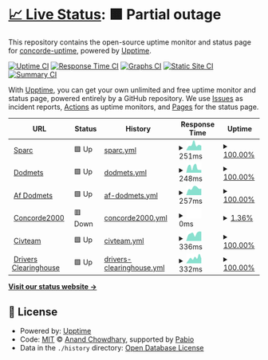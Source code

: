 # [📈 Live Status](https://concorde-uptime.github.io/uptime-monitor): <!--live status--> **🟧 Partial outage**

This repository contains the open-source uptime monitor and status page for [concorde-uptime](https://concorde-uptime.github.io/uptime-monitor), powered by [Upptime](https://github.com/upptime/upptime).

[![Uptime CI](https://github.com/concorde-uptime/uptime-monitor/workflows/Uptime%20CI/badge.svg)](https://github.com/concorde-uptime/uptime-monitor/actions?query=workflow%3A%22Uptime+CI%22)
[![Response Time CI](https://github.com/concorde-uptime/uptime-monitor/workflows/Response%20Time%20CI/badge.svg)](https://github.com/concorde-uptime/uptime-monitor/actions?query=workflow%3A%22Response+Time+CI%22)
[![Graphs CI](https://github.com/concorde-uptime/uptime-monitor/workflows/Graphs%20CI/badge.svg)](https://github.com/concorde-uptime/uptime-monitor/actions?query=workflow%3A%22Graphs+CI%22)
[![Static Site CI](https://github.com/concorde-uptime/uptime-monitor/workflows/Static%20Site%20CI/badge.svg)](https://github.com/concorde-uptime/uptime-monitor/actions?query=workflow%3A%22Static+Site+CI%22)
[![Summary CI](https://github.com/concorde-uptime/uptime-monitor/workflows/Summary%20CI/badge.svg)](https://github.com/concorde-uptime/uptime-monitor/actions?query=workflow%3A%22Summary+CI%22)

With [Upptime](https://upptime.js.org), you can get your own unlimited and free uptime monitor and status page, powered entirely by a GitHub repository. We use [Issues](https://github.com/concorde-uptime/uptime-monitor/issues) as incident reports, [Actions](https://github.com/concorde-uptime/uptime-monitor/actions) as uptime monitors, and [Pages](https://concorde-uptime.github.io/uptime-monitor) for the status page.

<!--start: status pages-->
<!-- This summary is generated by Upptime (https://github.com/upptime/upptime) -->
<!-- Do not edit this manually, your changes will be overwritten -->
<!-- prettier-ignore -->
| URL | Status | History | Response Time | Uptime |
| --- | ------ | ------- | ------------- | ------ |
| <img alt="" src="https://icons.duckduckgo.com/ip3/sparc.concorde2000.com.ico" height="13"> [Sparc](https://sparc.concorde2000.com) | 🟩 Up | [sparc.yml](https://github.com/concorde-uptime/uptime-monitor/commits/HEAD/history/sparc.yml) | <details><summary><img alt="Response time graph" src="./graphs/sparc/response-time-week.png" height="20"> 251ms</summary><br><a href="https://concorde-uptime.github.io/uptime-monitor/history/sparc"><img alt="Response time 251" src="https://img.shields.io/endpoint?url=https%3A%2F%2Fraw.githubusercontent.com%2Fconcorde-uptime%2Fuptime-monitor%2FHEAD%2Fapi%2Fsparc%2Fresponse-time.json"></a><br><a href="https://concorde-uptime.github.io/uptime-monitor/history/sparc"><img alt="24-hour response time 251" src="https://img.shields.io/endpoint?url=https%3A%2F%2Fraw.githubusercontent.com%2Fconcorde-uptime%2Fuptime-monitor%2FHEAD%2Fapi%2Fsparc%2Fresponse-time-day.json"></a><br><a href="https://concorde-uptime.github.io/uptime-monitor/history/sparc"><img alt="7-day response time 251" src="https://img.shields.io/endpoint?url=https%3A%2F%2Fraw.githubusercontent.com%2Fconcorde-uptime%2Fuptime-monitor%2FHEAD%2Fapi%2Fsparc%2Fresponse-time-week.json"></a><br><a href="https://concorde-uptime.github.io/uptime-monitor/history/sparc"><img alt="30-day response time 251" src="https://img.shields.io/endpoint?url=https%3A%2F%2Fraw.githubusercontent.com%2Fconcorde-uptime%2Fuptime-monitor%2FHEAD%2Fapi%2Fsparc%2Fresponse-time-month.json"></a><br><a href="https://concorde-uptime.github.io/uptime-monitor/history/sparc"><img alt="1-year response time 251" src="https://img.shields.io/endpoint?url=https%3A%2F%2Fraw.githubusercontent.com%2Fconcorde-uptime%2Fuptime-monitor%2FHEAD%2Fapi%2Fsparc%2Fresponse-time-year.json"></a></details> | <details><summary><a href="https://concorde-uptime.github.io/uptime-monitor/history/sparc">100.00%</a></summary><a href="https://concorde-uptime.github.io/uptime-monitor/history/sparc"><img alt="All-time uptime 100.00%" src="https://img.shields.io/endpoint?url=https%3A%2F%2Fraw.githubusercontent.com%2Fconcorde-uptime%2Fuptime-monitor%2FHEAD%2Fapi%2Fsparc%2Fuptime.json"></a><br><a href="https://concorde-uptime.github.io/uptime-monitor/history/sparc"><img alt="24-hour uptime 100.00%" src="https://img.shields.io/endpoint?url=https%3A%2F%2Fraw.githubusercontent.com%2Fconcorde-uptime%2Fuptime-monitor%2FHEAD%2Fapi%2Fsparc%2Fuptime-day.json"></a><br><a href="https://concorde-uptime.github.io/uptime-monitor/history/sparc"><img alt="7-day uptime 100.00%" src="https://img.shields.io/endpoint?url=https%3A%2F%2Fraw.githubusercontent.com%2Fconcorde-uptime%2Fuptime-monitor%2FHEAD%2Fapi%2Fsparc%2Fuptime-week.json"></a><br><a href="https://concorde-uptime.github.io/uptime-monitor/history/sparc"><img alt="30-day uptime 100.00%" src="https://img.shields.io/endpoint?url=https%3A%2F%2Fraw.githubusercontent.com%2Fconcorde-uptime%2Fuptime-monitor%2FHEAD%2Fapi%2Fsparc%2Fuptime-month.json"></a><br><a href="https://concorde-uptime.github.io/uptime-monitor/history/sparc"><img alt="1-year uptime 100.00%" src="https://img.shields.io/endpoint?url=https%3A%2F%2Fraw.githubusercontent.com%2Fconcorde-uptime%2Fuptime-monitor%2FHEAD%2Fapi%2Fsparc%2Fuptime-year.json"></a></details>
| <img alt="" src="https://icons.duckduckgo.com/ip3/dodmets.com.ico" height="13"> [Dodmets](https://dodmets.com) | 🟩 Up | [dodmets.yml](https://github.com/concorde-uptime/uptime-monitor/commits/HEAD/history/dodmets.yml) | <details><summary><img alt="Response time graph" src="./graphs/dodmets/response-time-week.png" height="20"> 248ms</summary><br><a href="https://concorde-uptime.github.io/uptime-monitor/history/dodmets"><img alt="Response time 248" src="https://img.shields.io/endpoint?url=https%3A%2F%2Fraw.githubusercontent.com%2Fconcorde-uptime%2Fuptime-monitor%2FHEAD%2Fapi%2Fdodmets%2Fresponse-time.json"></a><br><a href="https://concorde-uptime.github.io/uptime-monitor/history/dodmets"><img alt="24-hour response time 248" src="https://img.shields.io/endpoint?url=https%3A%2F%2Fraw.githubusercontent.com%2Fconcorde-uptime%2Fuptime-monitor%2FHEAD%2Fapi%2Fdodmets%2Fresponse-time-day.json"></a><br><a href="https://concorde-uptime.github.io/uptime-monitor/history/dodmets"><img alt="7-day response time 248" src="https://img.shields.io/endpoint?url=https%3A%2F%2Fraw.githubusercontent.com%2Fconcorde-uptime%2Fuptime-monitor%2FHEAD%2Fapi%2Fdodmets%2Fresponse-time-week.json"></a><br><a href="https://concorde-uptime.github.io/uptime-monitor/history/dodmets"><img alt="30-day response time 248" src="https://img.shields.io/endpoint?url=https%3A%2F%2Fraw.githubusercontent.com%2Fconcorde-uptime%2Fuptime-monitor%2FHEAD%2Fapi%2Fdodmets%2Fresponse-time-month.json"></a><br><a href="https://concorde-uptime.github.io/uptime-monitor/history/dodmets"><img alt="1-year response time 248" src="https://img.shields.io/endpoint?url=https%3A%2F%2Fraw.githubusercontent.com%2Fconcorde-uptime%2Fuptime-monitor%2FHEAD%2Fapi%2Fdodmets%2Fresponse-time-year.json"></a></details> | <details><summary><a href="https://concorde-uptime.github.io/uptime-monitor/history/dodmets">100.00%</a></summary><a href="https://concorde-uptime.github.io/uptime-monitor/history/dodmets"><img alt="All-time uptime 100.00%" src="https://img.shields.io/endpoint?url=https%3A%2F%2Fraw.githubusercontent.com%2Fconcorde-uptime%2Fuptime-monitor%2FHEAD%2Fapi%2Fdodmets%2Fuptime.json"></a><br><a href="https://concorde-uptime.github.io/uptime-monitor/history/dodmets"><img alt="24-hour uptime 100.00%" src="https://img.shields.io/endpoint?url=https%3A%2F%2Fraw.githubusercontent.com%2Fconcorde-uptime%2Fuptime-monitor%2FHEAD%2Fapi%2Fdodmets%2Fuptime-day.json"></a><br><a href="https://concorde-uptime.github.io/uptime-monitor/history/dodmets"><img alt="7-day uptime 100.00%" src="https://img.shields.io/endpoint?url=https%3A%2F%2Fraw.githubusercontent.com%2Fconcorde-uptime%2Fuptime-monitor%2FHEAD%2Fapi%2Fdodmets%2Fuptime-week.json"></a><br><a href="https://concorde-uptime.github.io/uptime-monitor/history/dodmets"><img alt="30-day uptime 100.00%" src="https://img.shields.io/endpoint?url=https%3A%2F%2Fraw.githubusercontent.com%2Fconcorde-uptime%2Fuptime-monitor%2FHEAD%2Fapi%2Fdodmets%2Fuptime-month.json"></a><br><a href="https://concorde-uptime.github.io/uptime-monitor/history/dodmets"><img alt="1-year uptime 100.00%" src="https://img.shields.io/endpoint?url=https%3A%2F%2Fraw.githubusercontent.com%2Fconcorde-uptime%2Fuptime-monitor%2FHEAD%2Fapi%2Fdodmets%2Fuptime-year.json"></a></details>
| <img alt="" src="https://icons.duckduckgo.com/ip3/af.dodmets.com.ico" height="13"> [Af Dodmets](https://af.dodmets.com) | 🟩 Up | [af-dodmets.yml](https://github.com/concorde-uptime/uptime-monitor/commits/HEAD/history/af-dodmets.yml) | <details><summary><img alt="Response time graph" src="./graphs/af-dodmets/response-time-week.png" height="20"> 257ms</summary><br><a href="https://concorde-uptime.github.io/uptime-monitor/history/af-dodmets"><img alt="Response time 257" src="https://img.shields.io/endpoint?url=https%3A%2F%2Fraw.githubusercontent.com%2Fconcorde-uptime%2Fuptime-monitor%2FHEAD%2Fapi%2Faf-dodmets%2Fresponse-time.json"></a><br><a href="https://concorde-uptime.github.io/uptime-monitor/history/af-dodmets"><img alt="24-hour response time 257" src="https://img.shields.io/endpoint?url=https%3A%2F%2Fraw.githubusercontent.com%2Fconcorde-uptime%2Fuptime-monitor%2FHEAD%2Fapi%2Faf-dodmets%2Fresponse-time-day.json"></a><br><a href="https://concorde-uptime.github.io/uptime-monitor/history/af-dodmets"><img alt="7-day response time 257" src="https://img.shields.io/endpoint?url=https%3A%2F%2Fraw.githubusercontent.com%2Fconcorde-uptime%2Fuptime-monitor%2FHEAD%2Fapi%2Faf-dodmets%2Fresponse-time-week.json"></a><br><a href="https://concorde-uptime.github.io/uptime-monitor/history/af-dodmets"><img alt="30-day response time 257" src="https://img.shields.io/endpoint?url=https%3A%2F%2Fraw.githubusercontent.com%2Fconcorde-uptime%2Fuptime-monitor%2FHEAD%2Fapi%2Faf-dodmets%2Fresponse-time-month.json"></a><br><a href="https://concorde-uptime.github.io/uptime-monitor/history/af-dodmets"><img alt="1-year response time 257" src="https://img.shields.io/endpoint?url=https%3A%2F%2Fraw.githubusercontent.com%2Fconcorde-uptime%2Fuptime-monitor%2FHEAD%2Fapi%2Faf-dodmets%2Fresponse-time-year.json"></a></details> | <details><summary><a href="https://concorde-uptime.github.io/uptime-monitor/history/af-dodmets">100.00%</a></summary><a href="https://concorde-uptime.github.io/uptime-monitor/history/af-dodmets"><img alt="All-time uptime 100.00%" src="https://img.shields.io/endpoint?url=https%3A%2F%2Fraw.githubusercontent.com%2Fconcorde-uptime%2Fuptime-monitor%2FHEAD%2Fapi%2Faf-dodmets%2Fuptime.json"></a><br><a href="https://concorde-uptime.github.io/uptime-monitor/history/af-dodmets"><img alt="24-hour uptime 100.00%" src="https://img.shields.io/endpoint?url=https%3A%2F%2Fraw.githubusercontent.com%2Fconcorde-uptime%2Fuptime-monitor%2FHEAD%2Fapi%2Faf-dodmets%2Fuptime-day.json"></a><br><a href="https://concorde-uptime.github.io/uptime-monitor/history/af-dodmets"><img alt="7-day uptime 100.00%" src="https://img.shields.io/endpoint?url=https%3A%2F%2Fraw.githubusercontent.com%2Fconcorde-uptime%2Fuptime-monitor%2FHEAD%2Fapi%2Faf-dodmets%2Fuptime-week.json"></a><br><a href="https://concorde-uptime.github.io/uptime-monitor/history/af-dodmets"><img alt="30-day uptime 100.00%" src="https://img.shields.io/endpoint?url=https%3A%2F%2Fraw.githubusercontent.com%2Fconcorde-uptime%2Fuptime-monitor%2FHEAD%2Fapi%2Faf-dodmets%2Fuptime-month.json"></a><br><a href="https://concorde-uptime.github.io/uptime-monitor/history/af-dodmets"><img alt="1-year uptime 100.00%" src="https://img.shields.io/endpoint?url=https%3A%2F%2Fraw.githubusercontent.com%2Fconcorde-uptime%2Fuptime-monitor%2FHEAD%2Fapi%2Faf-dodmets%2Fuptime-year.json"></a></details>
| <img alt="" src="https://icons.duckduckgo.com/ip3/concorde2000.com.ico" height="13"> [Concorde2000](https://concorde2000.com) | 🟥 Down | [concorde2000.yml](https://github.com/concorde-uptime/uptime-monitor/commits/HEAD/history/concorde2000.yml) | <details><summary><img alt="Response time graph" src="./graphs/concorde2000/response-time-week.png" height="20"> 0ms</summary><br><a href="https://concorde-uptime.github.io/uptime-monitor/history/concorde2000"><img alt="Response time 0" src="https://img.shields.io/endpoint?url=https%3A%2F%2Fraw.githubusercontent.com%2Fconcorde-uptime%2Fuptime-monitor%2FHEAD%2Fapi%2Fconcorde2000%2Fresponse-time.json"></a><br><a href="https://concorde-uptime.github.io/uptime-monitor/history/concorde2000"><img alt="24-hour response time 0" src="https://img.shields.io/endpoint?url=https%3A%2F%2Fraw.githubusercontent.com%2Fconcorde-uptime%2Fuptime-monitor%2FHEAD%2Fapi%2Fconcorde2000%2Fresponse-time-day.json"></a><br><a href="https://concorde-uptime.github.io/uptime-monitor/history/concorde2000"><img alt="7-day response time 0" src="https://img.shields.io/endpoint?url=https%3A%2F%2Fraw.githubusercontent.com%2Fconcorde-uptime%2Fuptime-monitor%2FHEAD%2Fapi%2Fconcorde2000%2Fresponse-time-week.json"></a><br><a href="https://concorde-uptime.github.io/uptime-monitor/history/concorde2000"><img alt="30-day response time 0" src="https://img.shields.io/endpoint?url=https%3A%2F%2Fraw.githubusercontent.com%2Fconcorde-uptime%2Fuptime-monitor%2FHEAD%2Fapi%2Fconcorde2000%2Fresponse-time-month.json"></a><br><a href="https://concorde-uptime.github.io/uptime-monitor/history/concorde2000"><img alt="1-year response time 0" src="https://img.shields.io/endpoint?url=https%3A%2F%2Fraw.githubusercontent.com%2Fconcorde-uptime%2Fuptime-monitor%2FHEAD%2Fapi%2Fconcorde2000%2Fresponse-time-year.json"></a></details> | <details><summary><a href="https://concorde-uptime.github.io/uptime-monitor/history/concorde2000">1.36%</a></summary><a href="https://concorde-uptime.github.io/uptime-monitor/history/concorde2000"><img alt="All-time uptime 1.36%" src="https://img.shields.io/endpoint?url=https%3A%2F%2Fraw.githubusercontent.com%2Fconcorde-uptime%2Fuptime-monitor%2FHEAD%2Fapi%2Fconcorde2000%2Fuptime.json"></a><br><a href="https://concorde-uptime.github.io/uptime-monitor/history/concorde2000"><img alt="24-hour uptime 1.36%" src="https://img.shields.io/endpoint?url=https%3A%2F%2Fraw.githubusercontent.com%2Fconcorde-uptime%2Fuptime-monitor%2FHEAD%2Fapi%2Fconcorde2000%2Fuptime-day.json"></a><br><a href="https://concorde-uptime.github.io/uptime-monitor/history/concorde2000"><img alt="7-day uptime 1.36%" src="https://img.shields.io/endpoint?url=https%3A%2F%2Fraw.githubusercontent.com%2Fconcorde-uptime%2Fuptime-monitor%2FHEAD%2Fapi%2Fconcorde2000%2Fuptime-week.json"></a><br><a href="https://concorde-uptime.github.io/uptime-monitor/history/concorde2000"><img alt="30-day uptime 1.36%" src="https://img.shields.io/endpoint?url=https%3A%2F%2Fraw.githubusercontent.com%2Fconcorde-uptime%2Fuptime-monitor%2FHEAD%2Fapi%2Fconcorde2000%2Fuptime-month.json"></a><br><a href="https://concorde-uptime.github.io/uptime-monitor/history/concorde2000"><img alt="1-year uptime 1.36%" src="https://img.shields.io/endpoint?url=https%3A%2F%2Fraw.githubusercontent.com%2Fconcorde-uptime%2Fuptime-monitor%2FHEAD%2Fapi%2Fconcorde2000%2Fuptime-year.json"></a></details>
| <img alt="" src="https://icons.duckduckgo.com/ip3/civteam.com.ico" height="13"> [Civteam](https://civteam.com) | 🟩 Up | [civteam.yml](https://github.com/concorde-uptime/uptime-monitor/commits/HEAD/history/civteam.yml) | <details><summary><img alt="Response time graph" src="./graphs/civteam/response-time-week.png" height="20"> 336ms</summary><br><a href="https://concorde-uptime.github.io/uptime-monitor/history/civteam"><img alt="Response time 336" src="https://img.shields.io/endpoint?url=https%3A%2F%2Fraw.githubusercontent.com%2Fconcorde-uptime%2Fuptime-monitor%2FHEAD%2Fapi%2Fcivteam%2Fresponse-time.json"></a><br><a href="https://concorde-uptime.github.io/uptime-monitor/history/civteam"><img alt="24-hour response time 336" src="https://img.shields.io/endpoint?url=https%3A%2F%2Fraw.githubusercontent.com%2Fconcorde-uptime%2Fuptime-monitor%2FHEAD%2Fapi%2Fcivteam%2Fresponse-time-day.json"></a><br><a href="https://concorde-uptime.github.io/uptime-monitor/history/civteam"><img alt="7-day response time 336" src="https://img.shields.io/endpoint?url=https%3A%2F%2Fraw.githubusercontent.com%2Fconcorde-uptime%2Fuptime-monitor%2FHEAD%2Fapi%2Fcivteam%2Fresponse-time-week.json"></a><br><a href="https://concorde-uptime.github.io/uptime-monitor/history/civteam"><img alt="30-day response time 336" src="https://img.shields.io/endpoint?url=https%3A%2F%2Fraw.githubusercontent.com%2Fconcorde-uptime%2Fuptime-monitor%2FHEAD%2Fapi%2Fcivteam%2Fresponse-time-month.json"></a><br><a href="https://concorde-uptime.github.io/uptime-monitor/history/civteam"><img alt="1-year response time 336" src="https://img.shields.io/endpoint?url=https%3A%2F%2Fraw.githubusercontent.com%2Fconcorde-uptime%2Fuptime-monitor%2FHEAD%2Fapi%2Fcivteam%2Fresponse-time-year.json"></a></details> | <details><summary><a href="https://concorde-uptime.github.io/uptime-monitor/history/civteam">100.00%</a></summary><a href="https://concorde-uptime.github.io/uptime-monitor/history/civteam"><img alt="All-time uptime 100.00%" src="https://img.shields.io/endpoint?url=https%3A%2F%2Fraw.githubusercontent.com%2Fconcorde-uptime%2Fuptime-monitor%2FHEAD%2Fapi%2Fcivteam%2Fuptime.json"></a><br><a href="https://concorde-uptime.github.io/uptime-monitor/history/civteam"><img alt="24-hour uptime 100.00%" src="https://img.shields.io/endpoint?url=https%3A%2F%2Fraw.githubusercontent.com%2Fconcorde-uptime%2Fuptime-monitor%2FHEAD%2Fapi%2Fcivteam%2Fuptime-day.json"></a><br><a href="https://concorde-uptime.github.io/uptime-monitor/history/civteam"><img alt="7-day uptime 100.00%" src="https://img.shields.io/endpoint?url=https%3A%2F%2Fraw.githubusercontent.com%2Fconcorde-uptime%2Fuptime-monitor%2FHEAD%2Fapi%2Fcivteam%2Fuptime-week.json"></a><br><a href="https://concorde-uptime.github.io/uptime-monitor/history/civteam"><img alt="30-day uptime 100.00%" src="https://img.shields.io/endpoint?url=https%3A%2F%2Fraw.githubusercontent.com%2Fconcorde-uptime%2Fuptime-monitor%2FHEAD%2Fapi%2Fcivteam%2Fuptime-month.json"></a><br><a href="https://concorde-uptime.github.io/uptime-monitor/history/civteam"><img alt="1-year uptime 100.00%" src="https://img.shields.io/endpoint?url=https%3A%2F%2Fraw.githubusercontent.com%2Fconcorde-uptime%2Fuptime-monitor%2FHEAD%2Fapi%2Fcivteam%2Fuptime-year.json"></a></details>
| <img alt="" src="https://icons.duckduckgo.com/ip3/www.driversclearinghouse.com.ico" height="13"> [Drivers Clearinghouse](https://www.driversclearinghouse.com) | 🟩 Up | [drivers-clearinghouse.yml](https://github.com/concorde-uptime/uptime-monitor/commits/HEAD/history/drivers-clearinghouse.yml) | <details><summary><img alt="Response time graph" src="./graphs/drivers-clearinghouse/response-time-week.png" height="20"> 332ms</summary><br><a href="https://concorde-uptime.github.io/uptime-monitor/history/drivers-clearinghouse"><img alt="Response time 332" src="https://img.shields.io/endpoint?url=https%3A%2F%2Fraw.githubusercontent.com%2Fconcorde-uptime%2Fuptime-monitor%2FHEAD%2Fapi%2Fdrivers-clearinghouse%2Fresponse-time.json"></a><br><a href="https://concorde-uptime.github.io/uptime-monitor/history/drivers-clearinghouse"><img alt="24-hour response time 332" src="https://img.shields.io/endpoint?url=https%3A%2F%2Fraw.githubusercontent.com%2Fconcorde-uptime%2Fuptime-monitor%2FHEAD%2Fapi%2Fdrivers-clearinghouse%2Fresponse-time-day.json"></a><br><a href="https://concorde-uptime.github.io/uptime-monitor/history/drivers-clearinghouse"><img alt="7-day response time 332" src="https://img.shields.io/endpoint?url=https%3A%2F%2Fraw.githubusercontent.com%2Fconcorde-uptime%2Fuptime-monitor%2FHEAD%2Fapi%2Fdrivers-clearinghouse%2Fresponse-time-week.json"></a><br><a href="https://concorde-uptime.github.io/uptime-monitor/history/drivers-clearinghouse"><img alt="30-day response time 332" src="https://img.shields.io/endpoint?url=https%3A%2F%2Fraw.githubusercontent.com%2Fconcorde-uptime%2Fuptime-monitor%2FHEAD%2Fapi%2Fdrivers-clearinghouse%2Fresponse-time-month.json"></a><br><a href="https://concorde-uptime.github.io/uptime-monitor/history/drivers-clearinghouse"><img alt="1-year response time 332" src="https://img.shields.io/endpoint?url=https%3A%2F%2Fraw.githubusercontent.com%2Fconcorde-uptime%2Fuptime-monitor%2FHEAD%2Fapi%2Fdrivers-clearinghouse%2Fresponse-time-year.json"></a></details> | <details><summary><a href="https://concorde-uptime.github.io/uptime-monitor/history/drivers-clearinghouse">100.00%</a></summary><a href="https://concorde-uptime.github.io/uptime-monitor/history/drivers-clearinghouse"><img alt="All-time uptime 100.00%" src="https://img.shields.io/endpoint?url=https%3A%2F%2Fraw.githubusercontent.com%2Fconcorde-uptime%2Fuptime-monitor%2FHEAD%2Fapi%2Fdrivers-clearinghouse%2Fuptime.json"></a><br><a href="https://concorde-uptime.github.io/uptime-monitor/history/drivers-clearinghouse"><img alt="24-hour uptime 100.00%" src="https://img.shields.io/endpoint?url=https%3A%2F%2Fraw.githubusercontent.com%2Fconcorde-uptime%2Fuptime-monitor%2FHEAD%2Fapi%2Fdrivers-clearinghouse%2Fuptime-day.json"></a><br><a href="https://concorde-uptime.github.io/uptime-monitor/history/drivers-clearinghouse"><img alt="7-day uptime 100.00%" src="https://img.shields.io/endpoint?url=https%3A%2F%2Fraw.githubusercontent.com%2Fconcorde-uptime%2Fuptime-monitor%2FHEAD%2Fapi%2Fdrivers-clearinghouse%2Fuptime-week.json"></a><br><a href="https://concorde-uptime.github.io/uptime-monitor/history/drivers-clearinghouse"><img alt="30-day uptime 100.00%" src="https://img.shields.io/endpoint?url=https%3A%2F%2Fraw.githubusercontent.com%2Fconcorde-uptime%2Fuptime-monitor%2FHEAD%2Fapi%2Fdrivers-clearinghouse%2Fuptime-month.json"></a><br><a href="https://concorde-uptime.github.io/uptime-monitor/history/drivers-clearinghouse"><img alt="1-year uptime 100.00%" src="https://img.shields.io/endpoint?url=https%3A%2F%2Fraw.githubusercontent.com%2Fconcorde-uptime%2Fuptime-monitor%2FHEAD%2Fapi%2Fdrivers-clearinghouse%2Fuptime-year.json"></a></details>

<!--end: status pages-->

[**Visit our status website →**](https://concorde-uptime.github.io/uptime-monitor)

## 📄 License

- Powered by: [Upptime](https://github.com/upptime/upptime)
- Code: [MIT](./LICENSE) © [Anand Chowdhary](https://anandchowdhary.com), supported by [Pabio](https://pabio.com)
- Data in the `./history` directory: [Open Database License](https://opendatacommons.org/licenses/odbl/1-0/)
